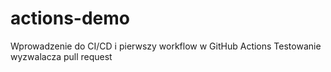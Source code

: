 # actions-demo
 Wprowadzenie do CI/CD i pierwszy workflow w GitHub Actions
Testowanie wyzwalacza pull request
